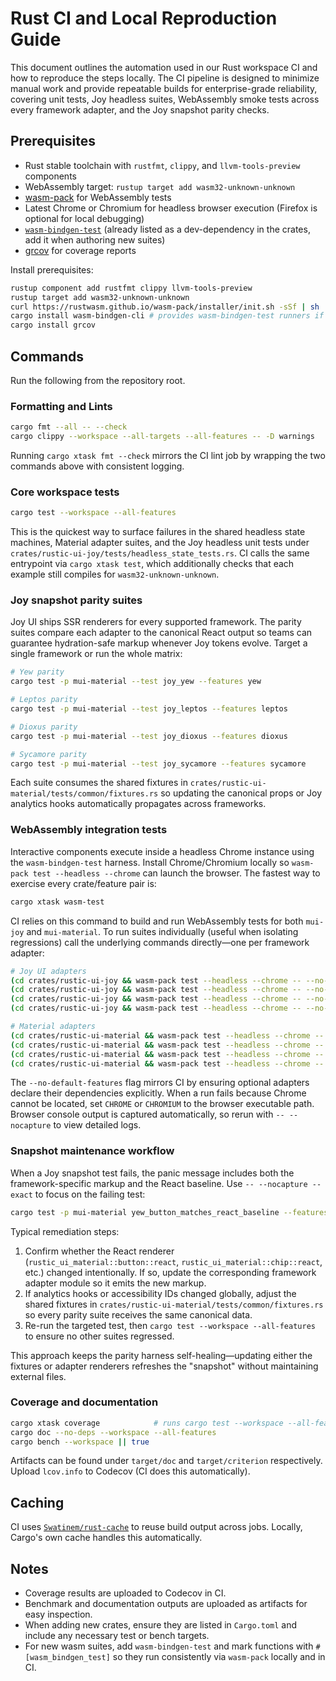 # Rust CI and Local Reproduction Guide

This document outlines the automation used in our Rust workspace CI and how to reproduce the steps locally. The CI pipeline is designed to minimize manual work and provide repeatable builds for enterprise-grade reliability, covering unit tests, Joy headless suites, WebAssembly smoke tests across every framework adapter, and the Joy snapshot parity checks.

## Prerequisites
- Rust stable toolchain with `rustfmt`, `clippy`, and `llvm-tools-preview` components
- WebAssembly target: `rustup target add wasm32-unknown-unknown`
- [wasm-pack](https://rustwasm.github.io/wasm-pack/) for WebAssembly tests
- Latest Chrome or Chromium for headless browser execution (Firefox is optional for local debugging)
- [`wasm-bindgen-test`](https://rustwasm.github.io/docs/wasm-bindgen/reference/wasm-bindgen-test/introduction.html) (already listed as a dev-dependency in the crates, add it when authoring new suites)
- [grcov](https://github.com/mozilla/grcov) for coverage reports

Install prerequisites:
```bash
rustup component add rustfmt clippy llvm-tools-preview
rustup target add wasm32-unknown-unknown
curl https://rustwasm.github.io/wasm-pack/installer/init.sh -sSf | sh
cargo install wasm-bindgen-cli # provides wasm-bindgen-test runners if you extend the suites
cargo install grcov
```

## Commands
Run the following from the repository root.

### Formatting and Lints
```bash
cargo fmt --all -- --check
cargo clippy --workspace --all-targets --all-features -- -D warnings
```

Running `cargo xtask fmt --check` mirrors the CI lint job by wrapping the two commands above with consistent logging.

### Core workspace tests
```bash
cargo test --workspace --all-features
```

This is the quickest way to surface failures in the shared headless state machines, Material adapter suites, and the Joy headless unit tests under `crates/rustic-ui-joy/tests/headless_state_tests.rs`. CI calls the same entrypoint via `cargo xtask test`, which additionally checks that each example still compiles for `wasm32-unknown-unknown`.

### Joy snapshot parity suites
Joy UI ships SSR renderers for every supported framework. The parity suites compare each adapter to the canonical React output so teams can guarantee hydration-safe markup whenever Joy tokens evolve. Target a single framework or run the whole matrix:

```bash
# Yew parity
cargo test -p mui-material --test joy_yew --features yew

# Leptos parity
cargo test -p mui-material --test joy_leptos --features leptos

# Dioxus parity
cargo test -p mui-material --test joy_dioxus --features dioxus

# Sycamore parity
cargo test -p mui-material --test joy_sycamore --features sycamore
```

Each suite consumes the shared fixtures in `crates/rustic-ui-material/tests/common/fixtures.rs` so updating the canonical props or Joy analytics hooks automatically propagates across frameworks.

### WebAssembly integration tests
Interactive components execute inside a headless Chrome instance using the `wasm-bindgen-test` harness. Install Chrome/Chromium locally so `wasm-pack test --headless --chrome` can launch the browser. The fastest way to exercise every crate/feature pair is:

```bash
cargo xtask wasm-test
```

CI relies on this command to build and run WebAssembly tests for both `mui-joy` and `mui-material`. To run suites individually (useful when isolating regressions) call the underlying commands directly—one per framework adapter:

```bash
# Joy UI adapters
(cd crates/rustic-ui-joy && wasm-pack test --headless --chrome -- --no-default-features --features yew)
(cd crates/rustic-ui-joy && wasm-pack test --headless --chrome -- --no-default-features --features leptos)
(cd crates/rustic-ui-joy && wasm-pack test --headless --chrome -- --no-default-features --features dioxus)
(cd crates/rustic-ui-joy && wasm-pack test --headless --chrome -- --no-default-features --features sycamore)

# Material adapters
(cd crates/rustic-ui-material && wasm-pack test --headless --chrome -- --no-default-features --features yew)
(cd crates/rustic-ui-material && wasm-pack test --headless --chrome -- --no-default-features --features leptos)
(cd crates/rustic-ui-material && wasm-pack test --headless --chrome -- --no-default-features --features dioxus)
(cd crates/rustic-ui-material && wasm-pack test --headless --chrome -- --no-default-features --features sycamore)
```

The `--no-default-features` flag mirrors CI by ensuring optional adapters declare their dependencies explicitly. When a run fails because Chrome cannot be located, set `CHROME` or `CHROMIUM` to the browser executable path. Browser console output is captured automatically, so rerun with `-- --nocapture` to view detailed logs.

### Snapshot maintenance workflow
When a Joy snapshot test fails, the panic message includes both the framework-specific markup and the React baseline. Use `-- --nocapture --exact` to focus on the failing test:

```bash
cargo test -p mui-material yew_button_matches_react_baseline --features yew -- --nocapture --exact
```

Typical remediation steps:

1. Confirm whether the React renderer (`rustic_ui_material::button::react`, `rustic_ui_material::chip::react`, etc.) changed intentionally. If so, update the corresponding framework adapter module so it emits the new markup.
2. If analytics hooks or accessibility IDs changed globally, adjust the shared fixtures in `crates/rustic-ui-material/tests/common/fixtures.rs` so every parity suite receives the same canonical data.
3. Re-run the targeted test, then `cargo test --workspace --all-features` to ensure no other suites regressed.

This approach keeps the parity harness self-healing—updating either the fixtures or adapter renderers refreshes the "snapshot" without maintaining external files.

### Coverage and documentation
```bash
cargo xtask coverage            # runs cargo test --workspace --all-features and emits lcov.info
cargo doc --no-deps --workspace --all-features
cargo bench --workspace || true
```

Artifacts can be found under `target/doc` and `target/criterion` respectively. Upload `lcov.info` to Codecov (CI does this automatically).

## Caching
CI uses [`Swatinem/rust-cache`](https://github.com/Swatinem/rust-cache) to reuse build output across jobs. Locally, Cargo's own cache handles this automatically.

## Notes
- Coverage results are uploaded to Codecov in CI.
- Benchmark and documentation outputs are uploaded as artifacts for easy inspection.
- When adding new crates, ensure they are listed in `Cargo.toml` and include any necessary test or bench targets.
- For new wasm suites, add `wasm-bindgen-test` and mark functions with `#[wasm_bindgen_test]` so they run consistently via `wasm-pack` locally and in CI.
